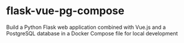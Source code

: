 # flask-vue-pg-compose
Build a Python Flask web application combined with Vue.js and a PostgreSQL database in a Docker Compose file for local development
